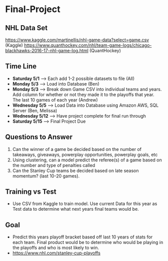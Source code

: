 # Final-Project
## NHL Data Set ##
https://www.kaggle.com/martinellis/nhl-game-data?select=game.csv (Kaggle)
https://www.quanthockey.com/nhl/team-game-logs/chicago-blackhawks-2016-17-nhl-game-log.html (QuantHockey)
## Time Line ##
* **Saturday 5/1** --> Each add 1-2 possible datasets to file (All)
*  **Monday 5/3** --> Load into Database (Ben)
* **Monday 5/3** --> Break down Game CSV into individual teams and years. Add column for whether or not they made it to the playoffs that year. The last 10 games of each year (Andrew)
* **Wednesday 5/5** --> Load Data into Database using Amazon AWS, SQL Server (Ben, Melissa)
* **Wednesday 5/12** --> Have project complete for final run through
* **Saturday 5/15** --> Final Project Due


## Questions to Answer ##
1. Can the winner of a game be decided based on the number of takeaways, giveaways, powerplay opportunities, powerplay goals, etc
2. Using clustering, can a model predict the referee(s) of a game based on the number and type of penalties called
3. Can the Stanley Cup teams be decided based on late season momentum? (last 10-20 games). 

## Training vs Test ##
* Use CSV from Kaggle to train model. Use current Data for this year as Test data to determine what next years final teams would be.

## Goal ## 
* Predict this years playoff bracket based off last 10 years of stats for each team. Final product would be to determine who would be playing in the playoffs and who is most likely to win. 
* https://www.nhl.com/stanley-cup-playoffs

